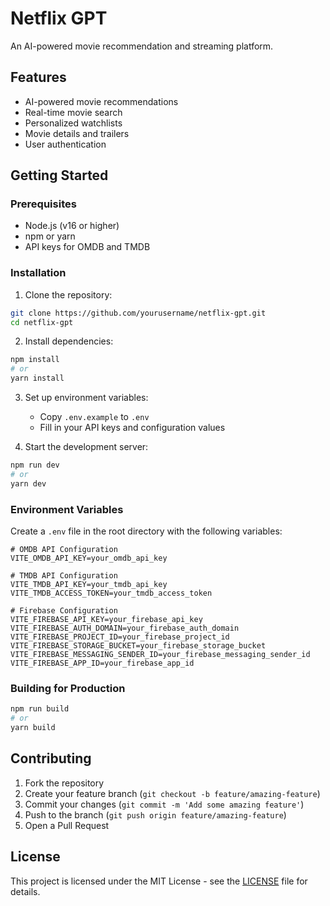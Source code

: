 # Netflix GPT

An AI-powered movie recommendation and streaming platform.

## Features

- AI-powered movie recommendations
- Real-time movie search
- Personalized watchlists
- Movie details and trailers
- User authentication

## Getting Started

### Prerequisites

- Node.js (v16 or higher)
- npm or yarn
- API keys for OMDB and TMDB

### Installation

1. Clone the repository:
```bash
git clone https://github.com/yourusername/netflix-gpt.git
cd netflix-gpt
```

2. Install dependencies:
```bash
npm install
# or
yarn install
```

3. Set up environment variables:
   - Copy `.env.example` to `.env`
   - Fill in your API keys and configuration values

4. Start the development server:
```bash
npm run dev
# or
yarn dev
```

### Environment Variables

Create a `.env` file in the root directory with the following variables:

```env
# OMDB API Configuration
VITE_OMDB_API_KEY=your_omdb_api_key

# TMDB API Configuration
VITE_TMDB_API_KEY=your_tmdb_api_key
VITE_TMDB_ACCESS_TOKEN=your_tmdb_access_token

# Firebase Configuration
VITE_FIREBASE_API_KEY=your_firebase_api_key
VITE_FIREBASE_AUTH_DOMAIN=your_firebase_auth_domain
VITE_FIREBASE_PROJECT_ID=your_firebase_project_id
VITE_FIREBASE_STORAGE_BUCKET=your_firebase_storage_bucket
VITE_FIREBASE_MESSAGING_SENDER_ID=your_firebase_messaging_sender_id
VITE_FIREBASE_APP_ID=your_firebase_app_id
```

### Building for Production

```bash
npm run build
# or
yarn build
```

## Contributing

1. Fork the repository
2. Create your feature branch (`git checkout -b feature/amazing-feature`)
3. Commit your changes (`git commit -m 'Add some amazing feature'`)
4. Push to the branch (`git push origin feature/amazing-feature`)
5. Open a Pull Request

## License

This project is licensed under the MIT License - see the [LICENSE](LICENSE) file for details.
